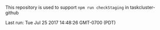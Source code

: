 This repository is used to support `npm run checkStaging` in taskcluster-github

Last run: Tue Jul 25 2017 14:48:26 GMT-0700 (PDT)